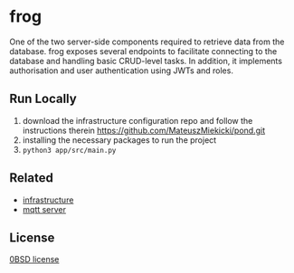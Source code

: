# frog
One of the two server-side components required to retrieve data from the database. 
frog exposes several endpoints to facilitate connecting to the database and handling basic CRUD-level tasks.
In addition, it implements authorisation and user authentication using JWTs and roles. 

## Run Locally
1. download the infrastructure configuration repo and follow the instructions therein
https://github.com/MateuszMiekicki/pond.git
2. installing the necessary packages to run the project
3. `python3 app/src/main.py`

## Related
- [infrastructure](https://github.com/MateuszMiekicki/pond)
- [mqtt server](https://github.com/MateuszMiekicki/toad)

## License
[0BSD license](./LICENSE)
